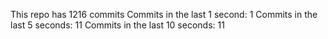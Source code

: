 This repo has 1216 commits
Commits in the last 1 second: 1
Commits in the last 5 seconds: 11
Commits in the last 10 seconds: 11

